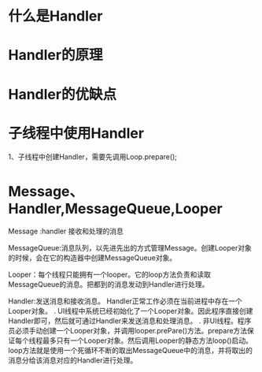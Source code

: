 # 什么是Handler

# Handler的原理

# Handler的优缺点

# 子线程中使用Handler
   1、子线程中创建Handler，需要先调用Loop.prepare();

# Message、Handler,MessageQueue,Looper
  Message :handler 接收和处理的消息

  MessageQueue:消息队列，以先进先出的方式管理Message。创建Looper对象的时候，会在它的构造器中创建MessageQueue对象。

  Looper：每个线程只能拥有一个looper。它的loop方法负责和读取MessageQueue的消息。把都到的消息发动到Handler进行处理。

  Handler:发送消息和接收消息。
     Handler正常工作必须在当前进程中存在一个Looper对象。
     . UI线程中系统已经初始化了一个Looper对象。因此程序直接创建Handler即可，然后就可通过Handler来发送消息和处理消息。
     . 非UI线程。程序员必须手动创建一个Looper对象，并调用looper.prePare()方法。prepare方法保证每个线程最多只有一个Looper对象。然后调用Looper的静态方法loop()启动。loop方法就是使用一个死循环不断的取出MessageQueue中的消息，并将取出的消息分给该消息对应的Handler进行处理。

